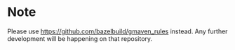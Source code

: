 # Note

Please use https://github.com/bazelbuild/gmaven_rules instead. Any further development will be happening on that repository.
